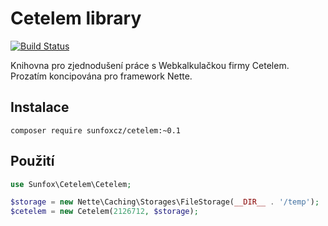 Cetelem library
===============

[![Build Status](https://travis-ci.org/sunfoxcz/cetelem.svg?branch=master)](https://travis-ci.org/sunfoxcz/cetelem)

Knihovna pro zjednodušení práce s Webkalkulačkou firmy Cetelem. Prozatím koncipována pro framework Nette.

Instalace
---------

	composer require sunfoxcz/cetelem:~0.1

Použití
-------

```php
use Sunfox\Cetelem\Cetelem;

$storage = new Nette\Caching\Storages\FileStorage(__DIR__ . '/temp');
$cetelem = new Cetelem(2126712, $storage);
```
